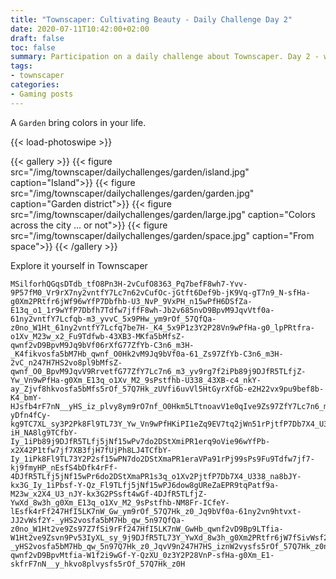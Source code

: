 ```yaml
---
title: "Townscaper: Cultivating Beauty - Daily Challenge Day 2"
date: 2020-07-11T10:42:00+02:00
draft: false
toc: false
summary: Participation on a daily challenge about Townscaper. Day 2 - world Garden.
tags:
- townscaper
categories:
- Gaming posts
---
```


A `Garden` bring colors in your life.

{{< load-photoswipe >}}

{{< gallery >}}
  {{< figure src="/img/townscaper/dailychallenges/garden/island.jpg" caption="Island">}}
  {{< figure src="/img/townscaper/dailychallenges/garden/garden.jpg" caption="Garden district">}}
  {{< figure src="/img/townscaper/dailychallenges/garden/large.jpg" caption="Colors across the city ... or not">}}
  {{< figure src="/img/townscaper/dailychallenges/garden/space.jpg" caption="From space">}}
{{< /gallery >}}

Explore it yourself in Townscaper

```text
MSilforhQGqsDTdb_tfO8Pn3H-2vCufO8363_Pq7befF8wh7-Yvv-9P57fM0_Vr9rX7ny2vntfY7Lc7n62vCufOc-jGtft6Def9b-jK9Vq-gT7n9_N-sfHa-g0Xm2PRtfr6jWf96wYfP7Dbfhb-U3_NvP_9VxPH_n15wPfH6DSfZa-E13q_o1_1r9wYfP7Dbfh7Tdfw7jffF8wh-Jb2v685nvD9BpvM9JqvVtf0a-61ny2vntfY7Lcfqb-m3_yvvC_5x9PHw_ym9rOf_57QfQa-z0no_W1Ht_61ny2vntfY7Lcfq7be7H-_K4_5x9P1z3Y2P28Vn9wPfHa-g0_lpPRtfra-o1Xv_M23w_x2_Fu9Tdfwb-43XB3-MKfa5bMfsZ-qwnf2vD9BpvM9Jq9bVf06rXfG77ZfYb-C3n6_m3H-_K4fikvosfa5bM7Hb_qwnf_O0Hk2vM9Jq9bVf0a-61_Zs97ZfYb-C3n6_m3H-2vC_n247H7HS2vo8pl9bMfsZ-qwnf_O0_BpvM9JqvV9RrvetfG77ZfY7Lc7n6_m3_yv9rg7f2iPb89j9DJfR5TLfjZ-Yw_Vn9wPfHa-g0Xm_E13q_o1Xv_M2_9sPstfhb-U338_43XB-c4_nkY-ay_Zjvf8hkvosfa5bMfs5rOf_57Q7Hk_zUVfi6uvVl5HtGyrXfGb-e2H22vx9pu9bef8b-K4_bmY-HJsfb4rF7nN__yHS_iz_plvy8ym9rO7nf_O0Hkm5LTtnoavV1e0qIve9Zs97ZfY7Lc7n6_m3_yv-yDfn4fCy-kg9TC7XL_sy3P2Pk8Fl9TL73Y_Yw_Vn9wPfHKiPI1eZq9EV7tq2jWn51rPjtfP7Db7X4_U338_43XB3PH_HY4wE-iH_NA8lg9TCfbY-Iy_1iPb89j9DJfR5TLfj5jNf15wPv7do2DStXmiPR1erq9oVie96wYfPb-x2X42P1tfw7jf7XB3fjH7fUjPh8LJ4TCfbY-Iy_1iPk8Fl9TL73Y2P2sf15wPN7do2DStXmaPR1eraVPa91rPj99sPs9Fu9Tdfw7jf7-kj9fmyHP_nEsfS4bDfk4rFf-4DJfR5TLfj5jNf15wPr6do2DStXmaPR1s3q_o1Xv2PjtfP7Db7X4_U338_na8bJY-kx3G_Iy_1iPbsf-Y-Qz_Fl9TLfj5jNf15wPJ6dow8gUReZaEPR9tqPatf9a-M23w_x2X4_U3_nJY-kx3G2PSsft4wGf-4DJfR5TLfjZ-YwXd_8w3h_g0Xm_E13q_o1Xv_M2_9sPstfhb-NM8Fr-ICfeY-lEsfk4rFf247HfI5LK7nW_Gw_ym9rOf_57Q7Hk_z0_Jq9bVf0a-61ny2vn9htvxt-JJ2vWsf2Y-_yHS2vosfa5bM7Hb_qw_5n97QfQa-z0no_W1Ht2ve9Zs97Z7fSi9rFf247HfI5LK7nW_GwHb_qwnf2vD9Bp9LTfia-W1Ht2ve9Zsvn9Pv53IyXL_sy_9j9DJfR5TL73Y_YwXd_8w3h_g0Xm2PRtfr6jW7fSivWsf2Y-_yHS2vosfa5bM7Hb_qw_5n97Q7Hk_z0_JqvV9n247H7HS_iznW2vysfs5rOf_57Q7Hk_z0no_W1f2iPb89jPksfR5TL73Y_YwXd_8w3h_g0Xm2PRtfr6fC0vRi9rF7nN__y_hkvo8plvysfsZ-qwnf2vD9BpvMtfia-W1f2i9wGf-Y-QzXU_0z3Y2P28VnP-sfHa-g0Xm_E1-skfrF7nN__y_hkvo8plvysfs5rOf_57Q7Hk_z0H
```
